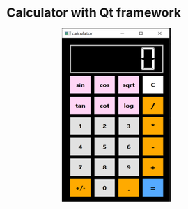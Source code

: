 # Calculator with Qt framework

<p align="center">
  <img src="calculator.png"  title="hover text"  width="250" height="400">

</p>

